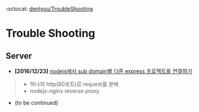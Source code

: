 :octocat: [denlyou/TroubleShooting](https://github.com/denlyou/TroubleShooting)
# Trouble Shooting

## Server

- **[2016/12/23]** [nodejs에서 sub domain별 다른 express 프로젝트를 연결하기](server/reverseproxy.md)
> - 하나의 http(80포트)로 request를 분배
> - nodejs-nginx reverse proxy

- (to be continued)
